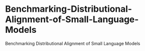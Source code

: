 # Benchmarking-Distributional-Alignment-of-Small-Language-Models
Benchmarking Distributional Alignment of Small Language Models
